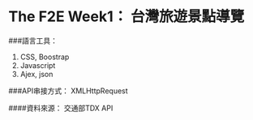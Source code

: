 # The F2E Week1： 台灣旅遊景點導覽


###語言工具：
1. CSS, Boostrap 
2. Javascript
3. Ajex, json

###API串接方式：
XMLHttpRequest

####資料來源：
交通部TDX API
